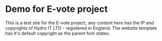 # Demo for E-vote project
This is a test site for the E-vote project, any content here has the IP and copyrights of Hydro IT LTD - registered in England. 
The website template has it's default copyright as the parent fork states. 

